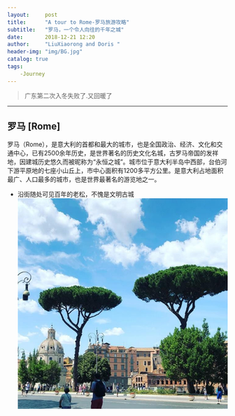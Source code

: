 ```yaml
---
layout:     post
title:      "A tour to Rome-罗马旅游攻略"
subtitle:   "罗马，一个令人向往的千年之城"
date:       2018-12-21 12:20
author:     "LiuXiaorong and Doris "
header-img: "img/BG.jpg"
catalog: true
tags:
    -Journey
---
```


>广东第二次入冬失败了.又回暖了

---

## 罗马 [Rome]
  罗马（Rome），是意大利的首都和最大的城市，也是全国政治、经济、文化和交通中心，已有2500余年历史，是世界著名的历史文化名城，古罗马帝国的发祥地，因建城历史悠久而被昵称为“永恒之城”。城市位于意大利半岛中西部，台伯河下游平原地的七座小山丘上，市中心面积有1200多平方公里。是意大利占地面积最广、人口最多的城市，也是世界最著名的游览地之一。
- 沿街随处可见百年的老松，不愧是文明古城
![](img/in-post/post-Rome/Rome1.jpg)
